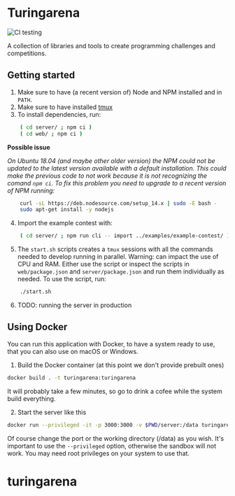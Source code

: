 # Turingarena
![CI testing](https://github.com/turingarena/turingarena/workflows/CI%20testing/badge.svg)

A collection of libraries and tools to create programming challenges and competitions.

## Getting started
1. Make sure to have (a recent version of) Node and NPM installed and in `PATH`.
2. Make sure to have installed [tmux](https://github.com/tmux/tmux/wiki/Installing)
3. To install dependencies, run:

```bash
    ( cd server/ ; npm ci )
    ( cd web/ ; npm ci )
```

**Possible issue**

*On Ubuntu 18.04 (and maybe other older version) the NPM could not be updated to the latest version available with a default installation. 
This could make the previous code to not work because it is not recognizing the comand `npm ci`. 
To fix this problem you need to upgrade to a recent version of NPM running:*

```bash
    curl -sL https://deb.nodesource.com/setup_14.x | sudo -E bash -
    sudo apt-get install -y nodejs
```

4. Import the example contest with:

```bash
    ( cd server/ ; npm run cli -- import ../examples/example-contest/ )
```

5. The `start.sh` scripts creates a `tmux` sessions with all the commands needed to develop running in parallel. Warning: can impact the use of CPU and RAM. Either use the script or inspect the scripts in `web/package.json` and `server/package.json` and run them individually as needed.
   To use the script, run:

```bash
    ./start.sh
```

6. TODO: running the server in production

## Using Docker

You can run this application with Docker, to have a system ready to use, that you can also use on macOS or Windows.

1. Build the Docker container (at this point we don't provide prebuilt ones)

```bash
docker build . -t turingarena:turingarena
```

It will probably take a few minutes, so go to drink a cofee while the system build everything.

2. Start the server like this

```bash
docker run --privileged -it -p 3000:3000 -v $PWD/server:/data turingarena:turingarena serve
```

Of course change the port or the working directory (/data) as you wish. It's important to use the `--privileged` option,
otherwise the sandbox will not work. You may need root privileges on your system to use that.
# turingarena
